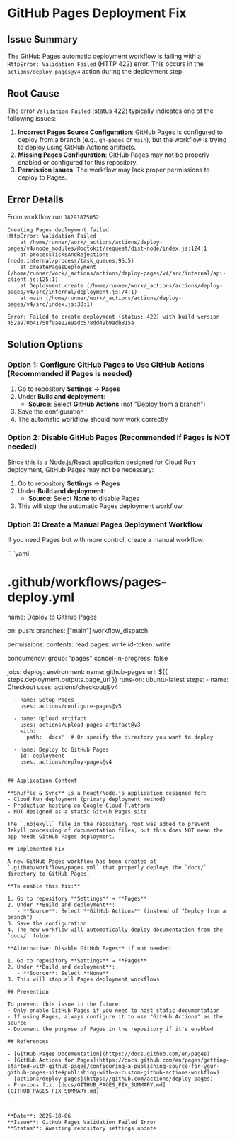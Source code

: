 # GitHub Pages Deployment Fix

## Issue Summary

The GitHub Pages automatic deployment workflow is failing with a `HttpError: Validation Failed` (HTTP 422) error. This occurs in the `actions/deploy-pages@v4` action during the deployment step.

## Root Cause

The error `Validation Failed` (status 422) typically indicates one of the following issues:

1. **Incorrect Pages Source Configuration**: GitHub Pages is configured to deploy from a branch (e.g., `gh-pages` or `main`), but the workflow is trying to deploy using GitHub Actions artifacts.
2. **Missing Pages Configuration**: GitHub Pages may not be properly enabled or configured for this repository.
3. **Permission Issues**: The workflow may lack proper permissions to deploy to Pages.

## Error Details

From workflow run `18291875052`:
```
Creating Pages deployment failed
HttpError: Validation Failed
    at /home/runner/work/_actions/actions/deploy-pages/v4/node_modules/@octokit/request/dist-node/index.js:124:1
    at processTicksAndRejections (node:internal/process/task_queues:95:5)
    at createPagesDeployment (/home/runner/work/_actions/actions/deploy-pages/v4/src/internal/api-client.js:125:1)
    at Deployment.create (/home/runner/work/_actions/actions/deploy-pages/v4/src/internal/deployment.js:74:1)
    at main (/home/runner/work/_actions/actions/deploy-pages/v4/src/index.js:30:1)

Error: Failed to create deployment (status: 422) with build version 452a970b41758f0ae22e9adc578dd49b9adb815a
```

## Solution Options

### Option 1: Configure GitHub Pages to Use GitHub Actions (Recommended if Pages is needed)

1. Go to repository **Settings** → **Pages**
2. Under **Build and deployment**:
   - **Source**: Select **GitHub Actions** (not "Deploy from a branch")
3. Save the configuration
4. The automatic workflow should now work correctly

### Option 2: Disable GitHub Pages (Recommended if Pages is NOT needed)

Since this is a Node.js/React application designed for Cloud Run deployment, GitHub Pages may not be necessary:

1. Go to repository **Settings** → **Pages**
2. Under **Build and deployment**:
   - **Source**: Select **None** to disable Pages
3. This will stop the automatic Pages deployment workflow

### Option 3: Create a Manual Pages Deployment Workflow

If you need Pages but with more control, create a manual workflow:

``
`yaml
# .github/workflows/pages-deploy.yml
name: Deploy to GitHub Pages

on:
  push:
    branches: ["main"]
  workflow_dispatch:

permissions:
  contents: read
  pages: write
  id-token: write

concurrency:
  group: "pages"
  cancel-in-progress: false

jobs:
  deploy:
    environment:
      name: github-pages
      url: ${{ steps.deployment.outputs.page_url }}
    runs-on: ubuntu-latest
    steps:
      - name: Checkout
        uses: actions/checkout@v4
        
      - name: Setup Pages
        uses: actions/configure-pages@v5
        
      - name: Upload artifact
        uses: actions/upload-pages-artifact@v3
        with:
          path: 'docs'  # Or specify the directory you want to deploy
          
      - name: Deploy to GitHub Pages
        id: deployment
        uses: actions/deploy-pages@v4
```

## Application Context

**Shuffle & Sync** is a React/Node.js application designed for:
- Cloud Run deployment (primary deployment method)
- Production hosting on Google Cloud Platform
- NOT designed as a static GitHub Pages site

The `.nojekyll` file in the repository root was added to prevent Jekyll processing of documentation files, but this does NOT mean the app needs GitHub Pages deployment.

## Implemented Fix

A new GitHub Pages workflow has been created at `.github/workflows/pages.yml` that properly deploys the `docs/` directory to GitHub Pages.

**To enable this fix:**

1. Go to repository **Settings** → **Pages**
2. Under **Build and deployment**:
   - **Source**: Select **GitHub Actions** (instead of "Deploy from a branch")
3. Save the configuration
4. The new workflow will automatically deploy documentation from the `docs/` folder

**Alternative: Disable GitHub Pages** if not needed:

1. Go to repository **Settings** → **Pages**
2. Under **Build and deployment**:
   - **Source**: Select **None**
3. This will stop all Pages deployment workflows

## Prevention

To prevent this issue in the future:
- Only enable GitHub Pages if you need to host static documentation
- If using Pages, always configure it to use "GitHub Actions" as the source
- Document the purpose of Pages in the repository if it's enabled

## References

- [GitHub Pages Documentation](https://docs.github.com/en/pages)
- [GitHub Actions for Pages](https://docs.github.com/en/pages/getting-started-with-github-pages/configuring-a-publishing-source-for-your-github-pages-site#publishing-with-a-custom-github-actions-workflow)
- [actions/deploy-pages](https://github.com/actions/deploy-pages)
- Previous fix: [docs/GITHUB_PAGES_FIX_SUMMARY.md](GITHUB_PAGES_FIX_SUMMARY.md)

---

**Date**: 2025-10-06  
**Issue**: GitHub Pages Validation Failed Error  
**Status**: Awaiting repository settings update
